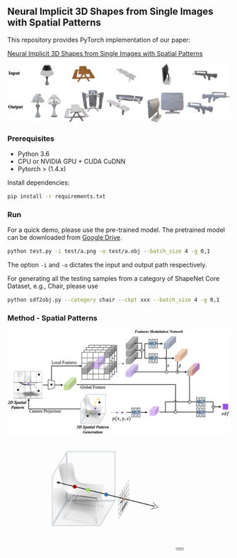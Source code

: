 
## Neural Implicit 3D Shapes from Single Images with Spatial Patterns

This repository provides PyTorch implementation of our paper:

[Neural Implicit 3D Shapes from Single Images with Spatial Patterns](https://arxiv.org/abs/)

<img src="./fig/result.png" width="700" />

### Prerequisites
- Python 3.6
- CPU or NVIDIA GPU + CUDA CuDNN
- Pytorch > (1.4.x)

Install dependencies:
```bash
pip install -r requirements.txt
```

### Run

For a quick demo, please use the pre-trained model. The pretrained model can be downloaded from [Google Drive](https://drive.google.com/drive/..).

```bash
python test.py -i test/a.png -o test/a.obj --batch_size 4 -g 0,1 
```
The option `-i` and `-o` dictates the input and output path respectively.

For generating all the testing samples from a category of ShapeNet Core Dataset, e.g., Chair, please use

```bash
python sdf2obj.py --category chair --ckpt xxx --batch_size 4 -g 0,1
```


### Method  - Spatial Patterns
<img src="./fig/network.png" width="700" />
<img src="./fig/sp.gif" width="400" />







